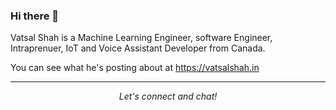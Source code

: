 ### Hi there 👋

Vatsal Shah is a Machine Learning Engineer, software Engineer, Intraprenuer, IoT and Voice Assistant Developer from Canada.

You can see what he's posting about at https://vatsalshah.in

<hr>
<p align="center">
  <i>Let's connect and chat!</i>
</p>

<!--
Here are some ideas to get you started:

- 🔭 I’m currently working on ...
- 🌱 I’m currently learning ...
- 👯 I’m looking to collaborate on ...
- 🤔 I’m looking for help with ...
- 💬 Ask me about ...
- 📫 How to reach me: ...
- 😄 Pronouns: ...
- ⚡ Fun fact: ...
-->

